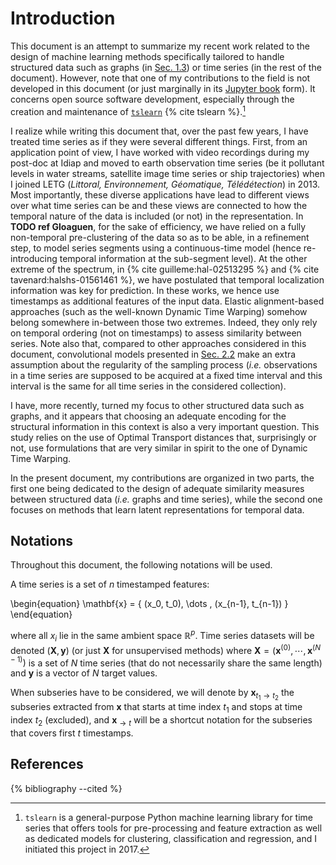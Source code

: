 # Introduction

This document is an attempt to summarize my recent work related to the design of
machine learning methods specifically tailored to handle structured data such
as graphs (in [Sec. 1.3](01/ot.html)) or time series (in the rest of the
document).
However, note that one of my contributions to the field is not developed in
this document (or just marginally in its
[Jupyter book](https://rtavenar.github.io/hdr/) form). It concerns open
source software development, especially through the creation and
maintenance of [`tslearn`](https://tslearn.readthedocs.io)
{% cite tslearn %}.[^1]

I realize while writing this document that, over the past few years, I
have treated time series as if they were several different things.
First, from an application point of view, I have worked with video recordings
during my post-doc at Idiap and moved to earth observation time series
(be it pollutant levels in water streams, satellite image time series or ship
trajectories) when I joined LETG (_Littoral, Environnement, Géomatique,
Télédétection_) in 2013.
Most importantly, these diverse applications have lead to different views
over what time series can be and these views are connected to how the temporal
nature of the data is included (or not) in the representation.
In **TODO ref Gloaguen**, for the sake of efficiency, we have relied on a fully
non-temporal pre-clustering of the data so as to be able, in a refinement step,
to model series segments using a continuous-time model (hence re-introducing
temporal information at the sub-segment level).
At the other extreme of the spectrum, in
{% cite guilleme:hal-02513295 %} and {% cite tavenard:halshs-01561461 %},
we have postulated that temporal localization information was key for
prediction.
In these works, we hence use timestamps as additional features of the
input data.
Elastic alignment-based approaches (such as the well-known Dynamic Time Warping)
somehow belong somewhere in-between those two extremes.
Indeed, they only rely on temporal ordering
(not on timestamps) to assess similarity between series.
Note also that, compared to other approaches considered in this document,
convolutional models presented in [Sec. 2.2](02/shapelets_cnn.html) make an
extra assumption about the regularity of the sampling process (_i.e._
observations in a time series are supposed to be acquired at a fixed time
interval and this interval is the same for all time series in the considered
collection).

I have, more recently, turned my focus to other structured data such as graphs,
and it appears that choosing an adequate encoding for the structural information
in this context is also a very important question.
This study relies on the use of Optimal Transport distances that, surprisingly
or not, use formulations that are very similar in spirit to the one of
Dynamic Time Warping.

In the present document, my contributions are organized in two
parts, the first one being dedicated to the design of adequate similarity
measures between structured data (_i.e._ graphs and time series), while the
second one focuses on methods that
learn latent representations for temporal data.

## Notations

Throughout this document, the following notations will be used.

A time series is a set of $n$ timestamped features:

\begin{equation}
    \mathbf{x} = \{ (x_0, t_0), \dots , (x_{n-1}, t_{n-1}) \}
\end{equation}

where all $x_i$ lie in the same ambient space $\mathbb{R}^{p}$.
Time series datasets will be denoted $(\mathbf{X}, \mathbf{y})$ (or just
$\mathbf{X}$ for unsupervised methods) where
$\mathbf{X} = \left( \mathbf{x}^{(0)}, \cdots, \mathbf{x}^{(N-1)} \right)$ is
a set of $N$ time series (that do not necessarily share the same length) and
$\mathbf{y}$ is a vector of $N$ target values.

When subseries have to be considered, we will denote by
$\mathbf{x}_{t_1 \rightarrow t_2}$ the subseries extracted from $\mathbf{x}$
that starts at time index $t_1$ and stops at time index $t_2$ (excluded), and
$\mathbf{x}_{\rightarrow t}$ will be a shortcut notation for the subseries that
covers first $t$ timestamps.


## References

{% bibliography --cited %}

[^1]: `tslearn` is a general-purpose Python machine learning library
    for time series that offers tools for pre-processing and feature extraction
    as well as dedicated models for clustering, classification and regression,
    and I initiated this project in 2017.
